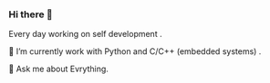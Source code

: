 ### Hi there 👋
Every day working on self development .                                         

🌱 I’m currently work with Python and  C/C++ (embedded systems) .                                             

💬 Ask me about Evrything.

<!--
**Marto86/Marto86** is a ✨ _special_ ✨ repository because its `README.md` (this file) appears on your GitHub profile.

Here are some ideas to get you started:

I🔭’m currently working on self development .
- 🌱 I’m currently learning C# technologies.

- 🤔 I’m looking for help with trainee program
- 💬 Ask me about Evrithing
- 📫 How to reach me: ...
- 😄 Pronouns: ...
- ⚡ Fun fact: ...
-->
